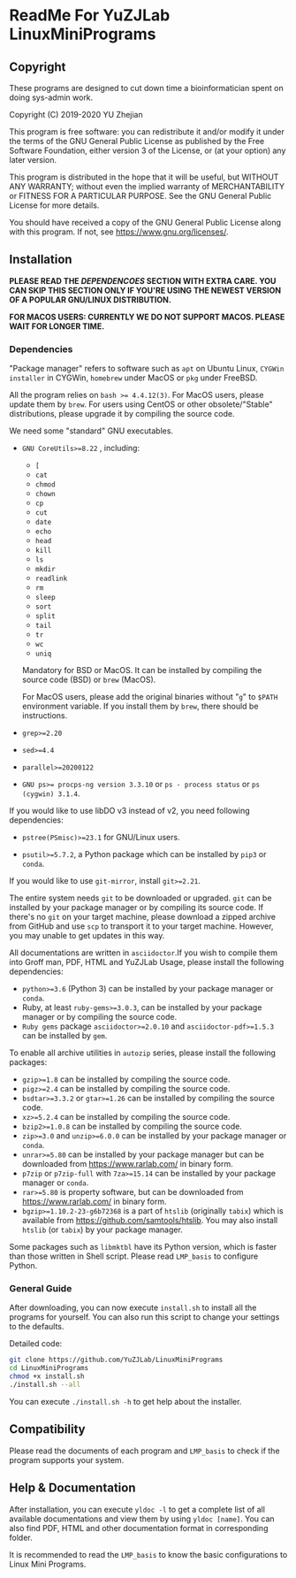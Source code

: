 # ReadMe For YuZJLab LinuxMiniPrograms
## Copyright

These programs are designed to cut down time a bioinformatician spent on doing sys-admin work.

Copyright (C) 2019-2020 YU Zhejian

This program is free software: you can redistribute it and/or modify it under the terms of the GNU General Public License as published by the Free Software Foundation, either version 3 of the License, or (at your option) any later version.

This program is distributed in the hope that it will be useful, but WITHOUT ANY WARRANTY; without even the implied warranty of MERCHANTABILITY or FITNESS FOR A PARTICULAR PURPOSE.  See the GNU General Public License for more details.

You should have received a copy of the GNU General Public License along with this program.  If not, see <https://www.gnu.org/licenses/>.

## Installation

**PLEASE READ THE *DEPENDENCOES* SECTION WITH EXTRA CARE. YOU CAN SKIP THIS SECTION ONLY IF YOU'RE USING THE NEWEST VERSION OF A POPULAR GNU/LINUX DISTRIBUTION.**

**FOR MACOS USERS: CURRENTLY WE DO NOT SUPPORT MACOS. PLEASE WAIT FOR LONGER TIME.**

### Dependencies

"Package manager" refers to software such as `apt` on Ubuntu Linux, `CYGWin installer` in CYGWin, `homebrew` under MacOS or  `pkg` under FreeBSD.

All the program relies on `bash >= 4.4.12(3)`. For MacOS users, please update them by `brew`. For users using CentOS or other obsolete/"Stable" distributions, please upgrade it by compiling the source code.

We need some "standard" GNU executables.

* `GNU CoreUtils>=8.22` , including:

  * `[`
  * `cat`
  * `chmod`
  * `chown`
  * `cp`
  * `cut`
  * `date`
  * `echo`
  * `head`
  * `kill`
  * `ls`
  * `mkdir`
  * `readlink`
  * `rm`
  * `sleep`
  * `sort`
  * `split`
  * `tail`
  * `tr`
  * `wc`
  * `uniq`

  Mandatory for BSD or MacOS. It can be installed by compiling the source code (BSD) or `brew` (MacOS).

  For MacOS users, please add the original binaries without "`g`" to `$PATH` environment variable. If you install them by `brew`, there should be instructions.

* `grep>=2.20`

* `sed>=4.4`

* `parallel>=20200122`

* `GNU ps>= procps-ng version 3.3.10` or `ps - process status` or `ps (cygwin) 3.1.4`.

If you would like to use libDO v3 instead of v2, you need following dependencies:

* `pstree(PSmisc)>=23.1` for GNU/Linux users.

* `psutil>=5.7.2`, a Python package which can be installed by `pip3` or `conda`.

If you would like to use `git-mirror`, install `git>=2.21`.

The entire system needs `git` to be downloaded or upgraded. `git` can be installed by your package manager or by compiling its source code. If there's no `git` on your target machine, please download a zipped archive from GitHub and use `scp` to transport it to your target machine. However, you may unable to get updates in this way.

All documentations are written in `asciidoctor`.If you wish to compile them into Groff man, PDF, HTML and YuZJLab Usage, please install the following dependencies:

* `python>=3.6` (Python 3) can be installed by your package manager or `conda`.
* Ruby, at least `ruby-gems>=3.0.3`, can be installed by your package manager or by compiling the source code.
* `Ruby gems` package `asciidoctor>=2.0.10` and `asciidoctor-pdf>=1.5.3` can be installed by `gem`.

To enable all archive utilities in `autozip` series, please install the following packages:

* `gzip>=1.8` can be installed by compiling the source code.
* `pigz>=2.4` can be installed by compiling the source code.
* `bsdtar>=3.3.2` or `gtar>=1.26` can be installed by compiling the source code.
* `xz>=5.2.4` can be installed by compiling the source code.
* `bzip2>=1.0.8` can be installed by compiling the source code.
* `zip>=3.0` and `unzip>=6.0.0` can be installed by your package manager or `conda`.
* `unrar>=5.80` can be installed by your package manager but can be downloaded from <https://www.rarlab.com/> in binary form.
* `p7zip` or `p7zip-full` with `7za>=15.14` can be installed by your package manager or `conda`.
* `rar>=5.80` is property software, but can be downloaded from <https://www.rarlab.com/> in binary form.
* `bgzip>=1.10.2-23-g6b72368` is a part of `htslib` (originally `tabix`) which is available from <https://github.com/samtools/htslib>. You may also install `htslib` (or `tabix`) by your package manager.

Some packages such as `libmktbl` have its Python version, which is faster than those written in Shell script. Please read `LMP_basis` to configure Python.

### General Guide
After downloading, you can now execute `install.sh` to install all the programs for yourself. You can also run this script to change your settings to the defaults.

Detailed code:

```bash
git clone https://github.com/YuZJLab/LinuxMiniPrograms
cd LinuxMiniPrograms
chmod +x install.sh
./install.sh --all
```

You can execute `./install.sh -h` to get help about the installer.

## Compatibility

Please read the documents of each program and `LMP_basis` to check if the program supports your system.

## Help & Documentation

After installation, you can execute `yldoc -l` to get a complete list of all available documentations and view them by using `yldoc [name]`. You can also find PDF, HTML and other documentation format in corresponding folder.

It is recommended to read the `LMP_basis` to know the basic configurations to Linux Mini Programs.
